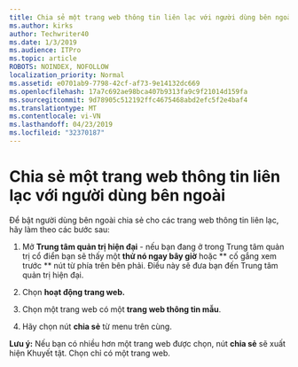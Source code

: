 ```yaml
---
title: Chia sẻ một trang web thông tin liên lạc với người dùng bên ngoài
ms.author: kirks
author: Techwriter40
ms.date: 1/3/2019
ms.audience: ITPro
ms.topic: article
ROBOTS: NOINDEX, NOFOLLOW
localization_priority: Normal
ms.assetid: e0701ab9-7798-42cf-af73-9e14132dc669
ms.openlocfilehash: 17a7c692ae98bca407b9313fa9c9f21014d159fa
ms.sourcegitcommit: 9d78905c512192ffc4675468abd2efc5f2e4baf4
ms.translationtype: MT
ms.contentlocale: vi-VN
ms.lasthandoff: 04/23/2019
ms.locfileid: "32370187"
---
```

# <a name="share-a-communication-site-with-external-users"></a>Chia sẻ một trang web thông tin liên lạc với người dùng bên ngoài

Để bật người dùng bên ngoài chia sẻ cho các trang web thông tin liên lạc, hãy làm theo các bước sau: 
  
1. Mở **Trung tâm quản trị hiện đại** - nếu bạn đang ở trong Trung tâm quản trị cổ điển bạn sẽ thấy một **thử nó ngay bây giờ** hoặc ** cố gắng xem trước ** nút từ phía trên bên phải. Điều này sẽ đưa bạn đến Trung tâm quản trị hiện đại. 
  
2. Chọn **hoạt động trang web.**
  
3. Chọn một trang web có một **trang web thông tin mẫu**. 
  
4. Hãy chọn nút **chia sẻ** từ menu trên cùng. 
  
 **Lưu ý:** Nếu bạn có nhiều hơn một trang web được chọn, nút **chia sẻ** sẽ xuất hiện Khuyết tật. Chọn chỉ có một trang web. 
  

